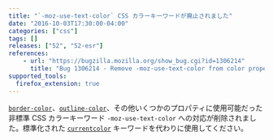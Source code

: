 ```yaml
---
title: "`-moz-use-text-color` CSS カラーキーワードが廃止されました"
date: "2016-10-03T17:30:00-04:00"
categories: ["css"]
tags: []
releases: ["52", "52-esr"]
references:
    - url: "https://bugzilla.mozilla.org/show_bug.cgi?id=1306214"
      title: "Bug 1306214 - Remove -moz-use-text-color from color properties"
supported_tools:
  firefox_extension: true
---
```

[`border-color`](https://developer.mozilla.org/docs/Web/CSS/border-color)、[`outline-color`](https://developer.mozilla.org/docs/Web/CSS/outline-color)、その他いくつかのプロパティに使用可能だった非標準 CSS カラーキーワード `-moz-use-text-color` への対応が削除されました。標準化された [`currentcolor`](https://developer.mozilla.org/docs/Web/CSS/color_value#currentColor_keyword) キーワードを代わりに使用してください。
